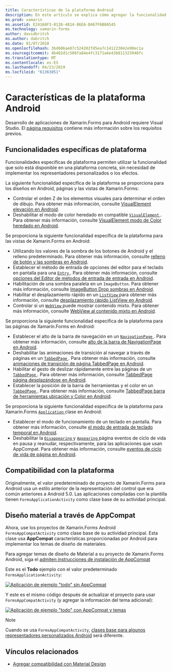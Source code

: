 ```yaml
---
title: Características de la plataforma Android
description: En este artículo se explica cómo agregar la funcionalidad específica de Android para las aplicaciones de Xamarin.Forms.
ms.prod: xamarin
ms.assetid: E24168F3-0138-4814-86EA-B467F6B8A545
ms.technology: xamarin-forms
author: davidbritch
ms.author: dabritch
ms.date: 01/07/2018
ms.openlocfilehash: 3bd606ae87c524202fd5ea7c141223042e90ec1a
ms.sourcegitcommit: 4b402d1c508fa84e4fc3171a6e43b811323948fc
ms.translationtype: MT
ms.contentlocale: es-ES
ms.lasthandoff: 04/23/2019
ms.locfileid: "61363051"
---
```

# <a name="android-platform-features"></a>Características de la plataforma Android

Desarrollo de aplicaciones de Xamarin.Forms para Android requiere Visual Studio. El [página requisitos](~/get-started/requirements.md) contiene más información sobre los requisitos previos.

## <a name="platform-specifics"></a>Funcionalidades específicas de plataforma

Funcionalidades específicas de plataforma permiten utilizar la funcionalidad que solo está disponible en una plataforma concreta, sin necesidad de implementar los representadores personalizados o los efectos.

La siguiente funcionalidad específica de la plataforma se proporciona para los diseños en Android, páginas y las vistas de Xamarin.Forms:

- Controlar el orden Z de los elementos visuales para determinar el orden de dibujo. Para obtener más información, consulte [VisualElement elevación en Android](visualelement-elevation.md).
- Deshabilitar el modo de color heredado en compatible [ `VisualElement` ](xref:Xamarin.Forms.VisualElement). Para obtener más información, consulte [VisualElement modo de Color heredado en Android](legacy-color-mode.md).

Se proporciona la siguiente funcionalidad específica de la plataforma para las vistas de Xamarin.Forms en Android:

- Utilizando los valores de la sombra de los botones de Android y el relleno predeterminado. Para obtener más información, consulte [relleno de botón y las sombras en Android](button-padding-shadow.md).
- Establecer el método de entrada de opciones del editor para el teclado en pantalla para una [ `Entry` ](xref:Xamarin.Forms.Entry). Para obtener más información, consulte [opciones del Editor de métodos de entrada de entrada en Android](entry-ime-options.md).
- Habilitación de una sombra paralela en un `ImageButton`. Para obtener más información, consulte [ImageButton Drop sombras en Android](imagebutton-drop-shadow.md).
- Habilitar el desplazamiento rápido en un [ `ListView` ](xref:Xamarin.Forms.ListView) para obtener más información, consulte [desplazamiento rápido ListView en Android](listview-fast-scrolling.md).
- Controlar si un [ `WebView` ](xref:Xamarin.Forms.WebView) puede mostrar contenido mixto. Para obtener más información, consulte [WebView al contenido mixto en Android](webview-mixed-content.md).

Se proporciona la siguiente funcionalidad específica de la plataforma para las páginas de Xamarin.Forms en Android:

- Establecer el alto de la barra de navegación en un [ `NavigationPage` ](xref:Xamarin.Forms.NavigationPage). Para obtener más información, consulte [alto de la barra de NavigationPage en Android](navigationpage-bar-height.md).
- Deshabilitar las animaciones de transición al navegar a través de páginas en un [ `TabbedPage` ](xref:Xamarin.Forms.TabbedPage). Para obtener más información, consulte [animaciones de transición de página TabbedPage en Android](tabbedpage-transition-animations.md).
- Habilitar el gesto de deslizar rápidamente entre las páginas de un [ `TabbedPage` ](xref:Xamarin.Forms.TabbedPage). Para obtener más información, consulte [TabbedPage página desplazándose en Android](tabbedpage-page-swiping.md).
- Establecer la posición de la barra de herramientas y el color en un [ `TabbedPage` ](xref:Xamarin.Forms.TabbedPage). Para obtener más información, consulte [TabbedPage barra de herramientas ubicación y Color en Android](tabbedpage-toolbar-placement-color.md).

Se proporciona la siguiente funcionalidad específica de la plataforma para Xamarin.Forms [ `Application` ](xref:Xamarin.Forms.Application) clase en Android:

- Establecer el modo de funcionamiento de un teclado en pantalla. Para obtener más información, consulte [el modo de entrada de teclado temporal en Android](soft-keyboard-input-mode.md).
- Deshabilitar la [ `Disappearing` ](xref:Xamarin.Forms.Page.Appearing) y [ `Appearing` ](xref:Xamarin.Forms.Page.Appearing) página eventos de ciclo de vida en pausa y reanudar, respectivamente, para las aplicaciones que usan AppCompat. Para obtener más información, consulte [eventos de ciclo de vida de página en Android](page-lifecycle-events.md).

## <a name="platform-support"></a>Compatibilidad con la plataforma

Originalmente, el valor predeterminado de proyecto de Xamarin.Forms para Android usa un estilo anterior de la representación del control que era común anteriores a Android 5.0. Las aplicaciones compiladas con la plantilla tienen `FormsApplicationActivity` como clase base de su actividad principal.

## <a name="material-design-via-appcompat"></a>Diseño material a través de AppCompat

Ahora, use los proyectos de Xamarin.Forms Android `FormsAppCompatActivity` como clase base de su actividad principal. Esta clase usa **AppCompat** características proporcionadas por Android para implementar los temas de diseño de materiales.

Para agregar temas de diseño de Material a su proyecto de Xamarin.Forms Android, siga el [admiten instrucciones de instalación de AppCompat](appcompat-material-design.md)

Este es el **Todo** ejemplo con el valor predeterminado `FormsApplicationActivity`:

[![](images/before-appcompat-sml.png "Aplicación de ejemplo \"todo\" sin AppCompat")](images/before-appcompat.png#lightbox "aplicación de ejemplo \"todo\" sin AppCompat")

Y este es el mismo código después de actualizar el proyecto para usar `FormsAppCompatActivity` (y agregar la información del tema adicional):

[![](images/post-appcompat-sml.png "Aplicación de ejemplo \"todo\" con AppCompat y temas")](images/post-appcompat.png#lightbox "aplicación de ejemplo \"todo\" con AppCompat y temas")

> [!NOTE]
> Cuando se usa `FormsAppCompatActivity`, [clases base para algunos representadores personalizados Android](~/xamarin-forms/app-fundamentals/custom-renderer/renderers.md) será diferente.

## <a name="related-links"></a>Vínculos relacionados

- [Agregar compatibilidad con Material Design](appcompat-material-design.md)
